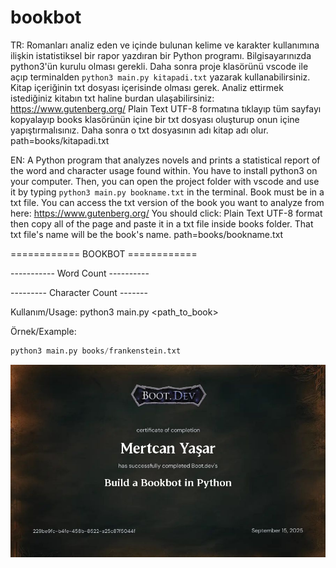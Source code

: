 # bookbot

TR: Romanları analiz eden ve içinde bulunan kelime ve karakter kullanımına ilişkin istatistiksel bir rapor yazdıran bir Python programı. Bilgisayarınızda python3'ün kurulu olması gerekli. Daha sonra proje klasörünü vscode ile açıp terminalden ```python3 main.py kitapadi.txt``` yazarak kullanabilirsiniz. Kitap içeriğinin txt dosyası içerisinde olması gerek. Analiz ettirmek istediğiniz kitabın txt haline burdan ulaşabilirsiniz: https://www.gutenberg.org/ Plain Text UTF-8 formatına tıklayıp tüm sayfayı kopyalayıp books klasörünün içine bir txt dosyası oluşturup onun içine yapıştırmalısınız. Daha sonra o txt dosyasının adı kitap adı olur. path=books/kitapadi.txt

EN: A Python program that analyzes novels and prints a statistical report of the word and character usage found within. You have to install python3 on your computer. Then, you can open the project folder with vscode and use it by typing ```python3 main.py bookname.txt``` in the terminal. Book must be in a txt file. You can access the txt version of the book you want to analyze from here:  https://www.gutenberg.org/ You should click: 	Plain Text UTF-8 format then copy all of the page and paste it in a txt file inside books folder. That txt file's name will be the book's name. path=books/bookname.txt




============ BOOKBOT ============

----------- Word Count ----------

--------- Character Count -------

Kullanım/Usage: python3 main.py <path_to_book>

Örnek/Example: 
```python
python3 main.py books/frankenstein.txt
```

![alt text](image.png)